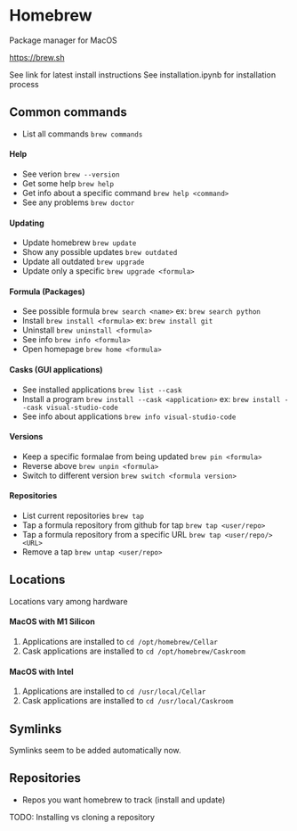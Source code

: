 # Homebrew

Package manager for MacOS

https://brew.sh

See link for latest install instructions
See installation.ipynb for installation process

## Common commands
- List all commands  `brew commands`

#### Help
- See verion  `brew --version`
- Get some help  `brew help`
- Get info about a specific command  `brew help <command>`
- See any problems  `brew doctor`

#### Updating
- Update homebrew  `brew update`
- Show any possible updates  `brew outdated`
- Update all outdated  `brew upgrade`
- Update only a specific  `brew upgrade <formula>`

#### Formula (Packages)
- See possible formula  `brew search <name>` ex: `brew search python`
- Install  `brew install <formula>` ex: `brew install git`
- Uninstall  `brew uninstall <formula>`
- See info `brew info <formula>`
- Open homepage `brew home <formula>`

#### Casks (GUI applications)
- See installed applications  `brew list --cask`
- Install a program `brew install --cask <application>`
    ex: `brew install --cask visual-studio-code`
- See info about applications `brew info visual-studio-code`

#### Versions
- Keep a specific formalae from being updated  `brew pin <formula>`
- Reverse above  `brew unpin <formula>`
- Switch to different version `brew switch <formula version>`

#### Repositories
- List current repositories  `brew tap`
- Tap a formula repository from github for tap  `brew tap <user/repo>`
- Tap a formula repository from a specific URL  `brew tap <user/repo/><URL>`
- Remove a tap  `brew untap <user/repo>`

## Locations
Locations vary among hardware

#### MacOS with M1 Silicon
1. Applications are installed to `cd /opt/homebrew/Cellar`
2. Cask applications are installed to `cd /opt/homebrew/Caskroom`

#### MacOS with Intel
1. Applications are installed to `cd /usr/local/Cellar`
2. Cask applications are installed to `cd /usr/local/Caskroom`

## Symlinks
Symlinks seem to be added automatically now. 

## Repositories
- Repos you want homebrew to track (install and update)

TODO: Installing vs cloning a repository